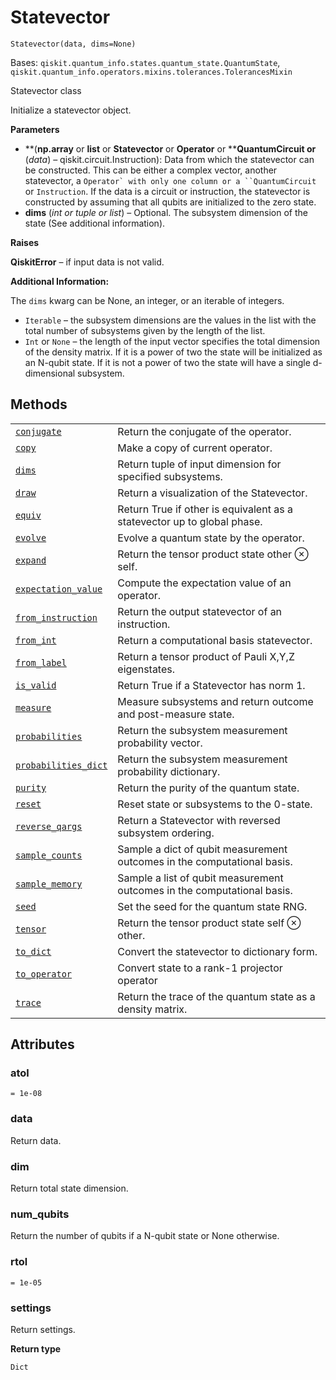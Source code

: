 # Statevector

<span id="undefined" />

`Statevector(data, dims=None)`

Bases: `qiskit.quantum_info.states.quantum_state.QuantumState`, `qiskit.quantum_info.operators.mixins.tolerances.TolerancesMixin`

Statevector class

Initialize a statevector object.

**Parameters**

*   \*\*(****np.array**** or ****list**** or ****Statevector**** or ****Operator**** or \*\***QuantumCircuit or** (*data*) – qiskit.circuit.Instruction): Data from which the statevector can be constructed. This can be either a complex vector, another statevector, a ```Operator` with only one column or a ``QuantumCircuit``` or `Instruction`. If the data is a circuit or instruction, the statevector is constructed by assuming that all qubits are initialized to the zero state.
*   **dims** (*int or tuple or list*) – Optional. The subsystem dimension of the state (See additional information).

**Raises**

**QiskitError** – if input data is not valid.

**Additional Information:**

The `dims` kwarg can be None, an integer, or an iterable of integers.

*   `Iterable` – the subsystem dimensions are the values in the list with the total number of subsystems given by the length of the list.
*   `Int` or `None` – the length of the input vector specifies the total dimension of the density matrix. If it is a power of two the state will be initialized as an N-qubit state. If it is not a power of two the state will have a single d-dimensional subsystem.

## Methods

|                                                                                                                                                                                    |                                                                         |
| ---------------------------------------------------------------------------------------------------------------------------------------------------------------------------------- | ----------------------------------------------------------------------- |
| [`conjugate`](qiskit.quantum_info.Statevector.conjugate#qiskit.quantum_info.Statevector.conjugate "qiskit.quantum_info.Statevector.conjugate")                                     | Return the conjugate of the operator.                                   |
| [`copy`](qiskit.quantum_info.Statevector.copy#qiskit.quantum_info.Statevector.copy "qiskit.quantum_info.Statevector.copy")                                                         | Make a copy of current operator.                                        |
| [`dims`](qiskit.quantum_info.Statevector.dims#qiskit.quantum_info.Statevector.dims "qiskit.quantum_info.Statevector.dims")                                                         | Return tuple of input dimension for specified subsystems.               |
| [`draw`](qiskit.quantum_info.Statevector.draw#qiskit.quantum_info.Statevector.draw "qiskit.quantum_info.Statevector.draw")                                                         | Return a visualization of the Statevector.                              |
| [`equiv`](qiskit.quantum_info.Statevector.equiv#qiskit.quantum_info.Statevector.equiv "qiskit.quantum_info.Statevector.equiv")                                                     | Return True if other is equivalent as a statevector up to global phase. |
| [`evolve`](qiskit.quantum_info.Statevector.evolve#qiskit.quantum_info.Statevector.evolve "qiskit.quantum_info.Statevector.evolve")                                                 | Evolve a quantum state by the operator.                                 |
| [`expand`](qiskit.quantum_info.Statevector.expand#qiskit.quantum_info.Statevector.expand "qiskit.quantum_info.Statevector.expand")                                                 | Return the tensor product state other ⊗ self.                           |
| [`expectation_value`](qiskit.quantum_info.Statevector.expectation_value#qiskit.quantum_info.Statevector.expectation_value "qiskit.quantum_info.Statevector.expectation_value")     | Compute the expectation value of an operator.                           |
| [`from_instruction`](qiskit.quantum_info.Statevector.from_instruction#qiskit.quantum_info.Statevector.from_instruction "qiskit.quantum_info.Statevector.from_instruction")         | Return the output statevector of an instruction.                        |
| [`from_int`](qiskit.quantum_info.Statevector.from_int#qiskit.quantum_info.Statevector.from_int "qiskit.quantum_info.Statevector.from_int")                                         | Return a computational basis statevector.                               |
| [`from_label`](qiskit.quantum_info.Statevector.from_label#qiskit.quantum_info.Statevector.from_label "qiskit.quantum_info.Statevector.from_label")                                 | Return a tensor product of Pauli X,Y,Z eigenstates.                     |
| [`is_valid`](qiskit.quantum_info.Statevector.is_valid#qiskit.quantum_info.Statevector.is_valid "qiskit.quantum_info.Statevector.is_valid")                                         | Return True if a Statevector has norm 1.                                |
| [`measure`](qiskit.quantum_info.Statevector.measure#qiskit.quantum_info.Statevector.measure "qiskit.quantum_info.Statevector.measure")                                             | Measure subsystems and return outcome and post-measure state.           |
| [`probabilities`](qiskit.quantum_info.Statevector.probabilities#qiskit.quantum_info.Statevector.probabilities "qiskit.quantum_info.Statevector.probabilities")                     | Return the subsystem measurement probability vector.                    |
| [`probabilities_dict`](qiskit.quantum_info.Statevector.probabilities_dict#qiskit.quantum_info.Statevector.probabilities_dict "qiskit.quantum_info.Statevector.probabilities_dict") | Return the subsystem measurement probability dictionary.                |
| [`purity`](qiskit.quantum_info.Statevector.purity#qiskit.quantum_info.Statevector.purity "qiskit.quantum_info.Statevector.purity")                                                 | Return the purity of the quantum state.                                 |
| [`reset`](qiskit.quantum_info.Statevector.reset#qiskit.quantum_info.Statevector.reset "qiskit.quantum_info.Statevector.reset")                                                     | Reset state or subsystems to the 0-state.                               |
| [`reverse_qargs`](qiskit.quantum_info.Statevector.reverse_qargs#qiskit.quantum_info.Statevector.reverse_qargs "qiskit.quantum_info.Statevector.reverse_qargs")                     | Return a Statevector with reversed subsystem ordering.                  |
| [`sample_counts`](qiskit.quantum_info.Statevector.sample_counts#qiskit.quantum_info.Statevector.sample_counts "qiskit.quantum_info.Statevector.sample_counts")                     | Sample a dict of qubit measurement outcomes in the computational basis. |
| [`sample_memory`](qiskit.quantum_info.Statevector.sample_memory#qiskit.quantum_info.Statevector.sample_memory "qiskit.quantum_info.Statevector.sample_memory")                     | Sample a list of qubit measurement outcomes in the computational basis. |
| [`seed`](qiskit.quantum_info.Statevector.seed#qiskit.quantum_info.Statevector.seed "qiskit.quantum_info.Statevector.seed")                                                         | Set the seed for the quantum state RNG.                                 |
| [`tensor`](qiskit.quantum_info.Statevector.tensor#qiskit.quantum_info.Statevector.tensor "qiskit.quantum_info.Statevector.tensor")                                                 | Return the tensor product state self ⊗ other.                           |
| [`to_dict`](qiskit.quantum_info.Statevector.to_dict#qiskit.quantum_info.Statevector.to_dict "qiskit.quantum_info.Statevector.to_dict")                                             | Convert the statevector to dictionary form.                             |
| [`to_operator`](qiskit.quantum_info.Statevector.to_operator#qiskit.quantum_info.Statevector.to_operator "qiskit.quantum_info.Statevector.to_operator")                             | Convert state to a rank-1 projector operator                            |
| [`trace`](qiskit.quantum_info.Statevector.trace#qiskit.quantum_info.Statevector.trace "qiskit.quantum_info.Statevector.trace")                                                     | Return the trace of the quantum state as a density matrix.              |

## Attributes

<span id="undefined" />

### atol

`= 1e-08`

<span id="undefined" />

### data

Return data.

<span id="undefined" />

### dim

Return total state dimension.

<span id="undefined" />

### num\_qubits

Return the number of qubits if a N-qubit state or None otherwise.

<span id="undefined" />

### rtol

`= 1e-05`

<span id="undefined" />

### settings

Return settings.

**Return type**

`Dict`
